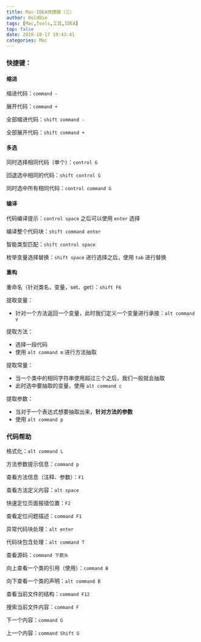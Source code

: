 ```yaml
---
title: Mac-IDEA快捷键（三）
author: HoldDie
tags: [Mac,Tools,工具,IDEA]
top: false
date: 2018-10-17 19:43:41
categories: Mac
---
```




### 快捷键：

#### 缩进

缩进代码：`command -`

展开代码：`command +`

全部缩进代码：`shift command -`

全部展开代码：`shift command +`

#### 多选

同时选择相同代码（单个）：`control G`

回退选中相同的代码：`shift control G`

同时选中所有相同代码：`control command G`

#### 编译

代码编译提示：`control space` 之后可以使用 `enter` 选择

编译整个代码块：`shift command enter`

智能类型匹配：`shift control space`

枚举变量选择替换：`shift space` 进行选择之后，使用 `tab` 进行替换

#### 重构

重命名（针对类名，变量，set、get）：`shift F6`

提取变量：

- 针对一个方法返回一个变量，此时我们定义一个变量进行承接：`alt command v`

提取方法：

- 选择一段代码
- 使用 `alt command m` 进行方法抽取

提取常量：

- 当一个类中的相同字符串使用超过三个之后，我们一般就会抽取
- 此时选中要抽取的变量，使用 `alt command c`

提取参数：

- 当对于一个表达式想要抽取出来，**针对方法的参数**
- 使用 `alt command p`

### 代码帮助

格式化：`alt command L`

方法参数提示信息：`command p`

查看方法信息（注释、参数）：`F1`

查看方法定义内容：`alt space`

快速定位页面报错位置：`F2`

查看定位问题描述：`command F1`

异常代码块处理：`alt enter`

代码块包含处理：`alt command T`

查看源码：`command 下箭头`

向上查看一个类的引用（使用）：`command B`

向下查看一个类的声明：`alt command B`

查看当前文件的结构：`command F12`

搜索当前文件内容：`command F`

下一个内容：`command G`

上一个内容：`command Shift G`